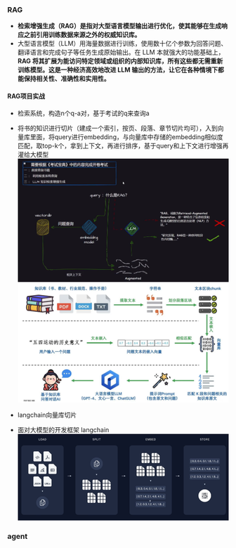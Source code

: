 ### RAG
- **检索增强生成（RAG）是指对大型语言模型输出进行优化，使其能够在生成响应之前引用训练数据来源之外的权威知识库。**
- 大型语言模型（LLM）用海量数据进行训练，使用数十亿个参数为回答问题、翻译语言和完成句子等任务生成原始输出。在 LLM 本就强大的功能基础上，**RAG 将其扩展为能访问特定领域或组织的内部知识库，所有这些都无需重新训练模型。这是一种经济高效地改进 LLM 输出的方法，让它在各种情境下都能保持相关性、准确性和实用性。**

#### RAG项目实战
- 检索系统，构造n个q-a对，基于考试的q来查询a
- 将书的知识进行切片（建成一个索引，按页、段落、章节切片均可），入到向量库里面，将query进行embedding，与向量库中存储的embedding相似度匹配，取top-k个，拿到上下文，再进行排序，基于query和上下文进行增强再灌给大模型
![alt text](figures/RAG项目实战.png)
![alt text](figures/RAG流程.png)

- langchain向量库切片
- 面对大模型的开发框架 langchain
![alt text](figures/langchain1.png)


### agent